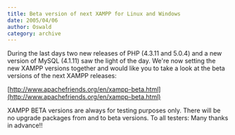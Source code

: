 ```yaml
---
title: Beta version of next XAMPP for Linux and Windows
date: 2005/04/06
author: Oswald
category: archive
---
```


During the last days two new releases of PHP  (4.3.11 and 5.0.4) and a new version of MySQL (4.1.11) saw the light of the day. We're now setting the new XAMPP versions together and would like you to take a look at the beta versions of the next XAMPP releases:

[http://www.apachefriends.org/en/xampp-beta.html](http://www.apachefriends.org/en/xampp-beta.html)

XAMPP BETA versions are always for testing purposes only. There will be no upgrade packages from and to beta versions. To all testers: Many thanks in advance!!
